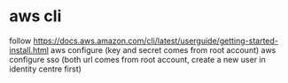 # aws cli
follow https://docs.aws.amazon.com/cli/latest/userguide/getting-started-install.html
aws configure (key and secret comes from root account)
aws configure sso (both url comes from root account, create a new user in identity centre first)
